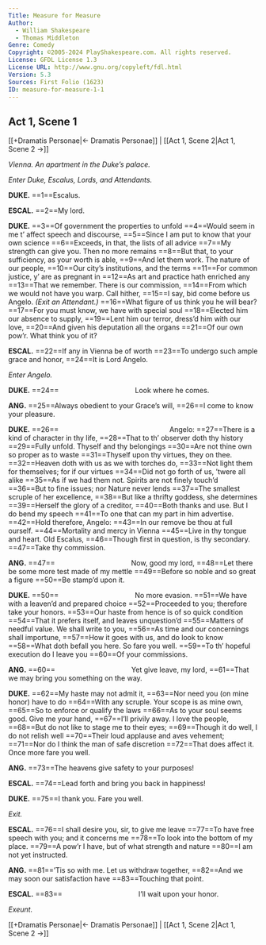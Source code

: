 ```yaml
---
Title: Measure for Measure
Author: 
  - William Shakespeare
  - Thomas Middleton
Genre: Comedy
Copyright: ©2005-2024 PlayShakespeare.com. All rights reserved.
License: GFDL License 1.3
License URL: http://www.gnu.org/copyleft/fdl.html
Version: 5.3
Sources: First Folio (1623)
ID: measure-for-measure-1-1
---
```


## Act 1, Scene 1
[[+Dramatis Personae|← Dramatis Personae]] | [[Act 1, Scene 2|Act 1, Scene 2 →]]

*Vienna. An apartment in the Duke’s palace.*

*Enter Duke, Escalus, Lords, and Attendants.*

**DUKE.**
==1==Escalus.

**ESCAL.**
==2==My lord.

**DUKE.**
==3==Of government the properties to unfold
==4==Would seem in me t’ affect speech and discourse,
==5==Since I am put to know that your own science
==6==Exceeds, in that, the lists of all advice
==7==My strength can give you. Then no more remains
==8==But that, to your sufficiency, as your worth is able,
==9==And let them work. The nature of our people,
==10==Our city’s institutions, and the terms
==11==For common justice, y’ are as pregnant in
==12==As art and practice hath enriched any
==13==That we remember. There is our commission,
==14==From which we would not have you warp. Call hither,
==15==I say, bid come before us Angelo.
*(Exit an Attendant.)*
==16==What figure of us think you he will bear?
==17==For you must know, we have with special soul
==18==Elected him our absence to supply,
==19==Lent him our terror, dress’d him with our love,
==20==And given his deputation all the organs
==21==Of our own pow’r. What think you of it?

**ESCAL.**
==22==If any in Vienna be of worth
==23==To undergo such ample grace and honor,
==24==It is Lord Angelo.

*Enter Angelo.*

**DUKE.**
==24==           Look where he comes.

**ANG.**
==25==Always obedient to your Grace’s will,
==26==I come to know your pleasure.

**DUKE.**
==26==                Angelo:
==27==There is a kind of character in thy life,
==28==That to th’ observer doth thy history
==29==Fully unfold. Thyself and thy belongings
==30==Are not thine own so proper as to waste
==31==Thyself upon thy virtues, they on thee.
==32==Heaven doth with us as we with torches do,
==33==Not light them for themselves; for if our virtues
==34==Did not go forth of us, ’twere all alike
==35==As if we had them not. Spirits are not finely touch’d
==36==But to fine issues; nor Nature never lends
==37==The smallest scruple of her excellence,
==38==But like a thrifty goddess, she determines
==39==Herself the glory of a creditor,
==40==Both thanks and use. But I do bend my speech
==41==To one that can my part in him advertise.
==42==Hold therefore, Angelo:
==43==In our remove be thou at full ourself.
==44==Mortality and mercy in Vienna
==45==Live in thy tongue and heart. Old Escalus,
==46==Though first in question, is thy secondary.
==47==Take thy commission.

**ANG.**
==47==           Now, good my lord,
==48==Let there be some more test made of my mettle
==49==Before so noble and so great a figure
==50==Be stamp’d upon it.

**DUKE.**
==50==           No more evasion.
==51==We have with a leaven’d and prepared choice
==52==Proceeded to you; therefore take your honors.
==53==Our haste from hence is of so quick condition
==54==That it prefers itself, and leaves unquestion’d
==55==Matters of needful value. We shall write to you,
==56==As time and our concernings shall importune,
==57==How it goes with us, and do look to know
==58==What doth befall you here. So fare you well.
==59==To th’ hopeful execution do I leave you
==60==Of your commissions.

**ANG.**
==60==           Yet give leave, my lord,
==61==That we may bring you something on the way.

**DUKE.**
==62==My haste may not admit it,
==63==Nor need you (on mine honor) have to do
==64==With any scruple. Your scope is as mine own,
==65==So to enforce or qualify the laws
==66==As to your soul seems good. Give me your hand,
==67==I’ll privily away. I love the people,
==68==But do not like to stage me to their eyes;
==69==Though it do well, I do not relish well
==70==Their loud applause and aves vehement;
==71==Nor do I think the man of safe discretion
==72==That does affect it. Once more fare you well.

**ANG.**
==73==The heavens give safety to your purposes!

**ESCAL.**
==74==Lead forth and bring you back in happiness!

**DUKE.**
==75==I thank you. Fare you well.

*Exit.*

**ESCAL.**
==76==I shall desire you, sir, to give me leave
==77==To have free speech with you; and it concerns me
==78==To look into the bottom of my place.
==79==A pow’r I have, but of what strength and nature
==80==I am not yet instructed.

**ANG.**
==81==’Tis so with me. Let us withdraw together,
==82==And we may soon our satisfaction have
==83==Touching that point.

**ESCAL.**
==83==           I’ll wait upon your honor.

*Exeunt.*

[[+Dramatis Personae|← Dramatis Personae]] | [[Act 1, Scene 2|Act 1, Scene 2 →]]